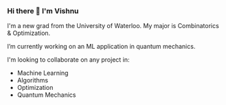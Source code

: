 ### Hi there 👋 I'm Vishnu

I'm a new grad from the University of Waterloo. My major is Combinatorics & Optimization.

I’m currently working on an ML application in quantum mechanics.

I'm looking to collaborate on any project in:
- Machine Learning
- Algorithms
- Optimization
- Quantum Mechanics

<!--
**vishnu-m77/vishnu-m77** is a ✨ _special_ ✨ repository because its `README.md` (this file) appears on your GitHub profile.

Here are some ideas to get you started:

- 🔭 I’m currently working on ...
- 🌱 I’m currently learning ...
- 👯 I’m looking to collaborate on ...
- 🤔 I’m looking for help with ...
- 💬 Ask me about ...
- 📫 How to reach me: ...
- 😄 Pronouns: ...
- ⚡ Fun fact: ...
-->
